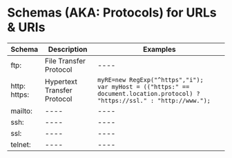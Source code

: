# Schemas (AKA: Protocols) for URLs & URIs

| Schema | Description | Examples |  
| ---- | ---- | ---- |  
| ftp: | File Transfer Protocol | ---- |  
| http: <br> https: | Hypertext Transfer Protocol | ```myRE=new RegExp("^https","i"); ``` <br> ```var myHost = (("https:" == document.location.protocol) ? "https://ssl." : "http://www.");```|  
| mailto: | ---- | ---- |  
| ssh: | ---- | ---- |  
| ssl: | ---- | ---- |  
| telnet: | ---- | ---- |  

